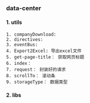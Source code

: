 ### data-center
#### 1. utils
```
1. companyDownload:
2. directives:
3. eventBus:
4. Export2Excel: 导出excel文件
5. get-page-title： 获取网页标题
6. index：
7. request： 封装好的请求
8. scrollTo： 滚动条
9. storageType： 数据类型
```
#### 2. libs
```

```